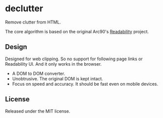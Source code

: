 # declutter
Remove clutter from HTML.

The core algorithm is based on the original Arc90's [Readability](https://code.google.com/p/arc90labs-readability/) project.

## Design

Designed for web clipping. So no support for following page links or Readability UI. And it only works in the browser.

* A DOM to DOM converter.
* Unobtrusive. The original DOM is kept intact.
* Focus on speed and accuracy. It should be fast even on mobile devices.

## License

Released under the MIT license.